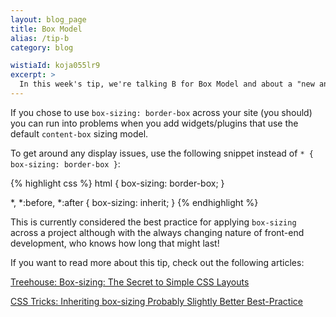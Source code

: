 ```yaml
---
layout: blog_page
title: Box Model
alias: /tip-b
category: blog

wistiaId: koja055lr9
excerpt: >
  In this week's tip, we're talking B for Box Model and about a "new and improved" approach for setting `box-sizing` across a whole project.
---
```


If you chose to use `box-sizing: border-box` across your site (you should) you can run into problems when you add widgets/plugins that use the default `content-box` sizing model.

To get around any display issues, use the following snippet instead of `* { box-sizing: border-box }`:

{% highlight css %}
html {
	box-sizing: border-box;
}

*, *:before, *:after {
	box-sizing: inherit;
}
{% endhighlight %}

This is currently considered the best practice for applying `box-sizing` across a project although with the always changing nature of front-end development, who knows how long that might last! 

If you want to read more about this tip, check out the following articles:

[Treehouse: Box-sizing: The Secret to Simple CSS Layouts](http://blog.teamtreehouse.com/box-sizing-secret-simple-css-layouts#comment-50223)

[CSS Tricks: Inheriting box-sizing Probably Slightly Better Best-Practice](https://css-tricks.com/inheriting-box-sizing-probably-slightly-better-best-practice/)
